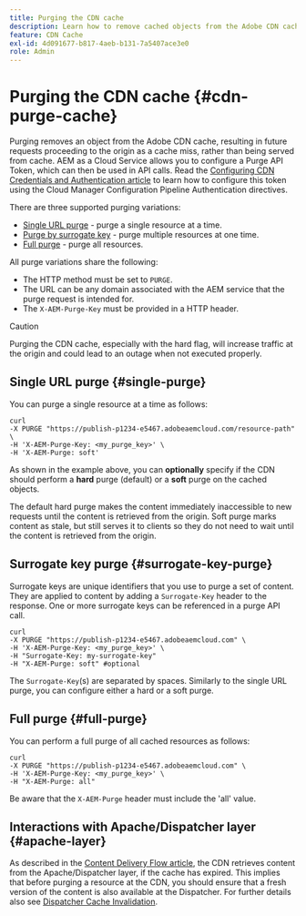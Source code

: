 ```yaml
---
title: Purging the CDN cache
description: Learn how to remove cached objects from the Adobe CDN cache by configuring the purge API Token which can then be used in API calls.
feature: CDN Cache
exl-id: 4d091677-b817-4aeb-b131-7a5407ace3e0
role: Admin
---
```

# Purging the CDN cache {#cdn-purge-cache}

Purging removes an object from the Adobe CDN cache, resulting in future requests proceeding to the origin as a cache miss, rather than being served from cache.
AEM as a Cloud Service allows you to configure a Purge API Token, which can then be used in API calls. Read the [Configuring CDN Credentials and Authentication article](/help/implementing/dispatcher/cdn-credentials-authentication.md#purge-API-token) to learn how to configure this token using the Cloud Manager Configuration Pipeline Authentication directives.

There are three supported purging variations:

* [Single URL purge](#single-purge) - purge a single resource at a time.
* [Purge by surrogate key](#surrogate-key-purge) - purge multiple resources at one time.
* [Full purge](#full-purge) - purge all resources.

All purge variations share the following:

* The HTTP method must be set to `PURGE`.
* The URL can be any domain associated with the AEM service that the purge request is intended for.
* The `X-AEM-Purge-Key` must be provided in a HTTP header.

>[!CAUTION]
>Purging the CDN cache, especially with the hard flag, will increase traffic at the origin and could lead to an outage when not executed properly.

## Single URL purge {#single-purge}

You can purge a single resource at a time as follows:

```
curl
-X PURGE "https://publish-p1234-e5467.adobeaemcloud.com/resource-path" \
-H 'X-AEM-Purge-Key: <my_purge_key>' \
-H 'X-AEM-Purge: soft'
```

As shown in the example above, you can **optionally** specify if the CDN should perform a **hard** purge (default) or a **soft** purge on the cached objects.

The default hard purge makes the content immediately inaccessible to new requests until the content is retrieved from the origin. Soft purge marks content as stale, but still serves it to clients so they do not need to wait until the content is retrieved from the origin.

## Surrogate key purge {#surrogate-key-purge}

Surrogate keys are unique identifiers that you use to purge a set of content. They are applied to content by adding a `Surrogate-Key` header to the response. One or more surrogate keys can be referenced in a purge API call.  

```
curl
-X PURGE "https://publish-p1234-e5467.adobeaemcloud.com" \
-H 'X-AEM-Purge-Key: <my_purge_key>' \
-H "Surrogate-Key: my-surrogate-key"
-H "X-AEM-Purge: soft" #optional
```

The `Surrogate-Key`(s) are separated by spaces. Similarly to the single URL purge, you can configure either a hard or a soft purge.

## Full purge {#full-purge}

You can perform a full purge of all cached resources as follows:

```
curl
-X PURGE "https://publish-p1234-e5467.adobeaemcloud.com" \
-H 'X-AEM-Purge-Key: <my_purge_key>' \
-H "X-AEM-Purge: all"
```

Be aware that the `X-AEM-Purge` header must include the 'all' value.

## Interactions with Apache/Dispatcher layer {#apache-layer}

As described in the [Content Delivery Flow article](/help/implementing/dispatcher/overview.md), the CDN retrieves content from the Apache/Dispatcher layer, if the cache has expired. This implies that before purging a resource at the CDN, you should ensure that a fresh version of the content is also available at the Dispatcher. For further details also see [Dispatcher Cache Invalidation](/help/implementing/dispatcher/caching.md#disp).
